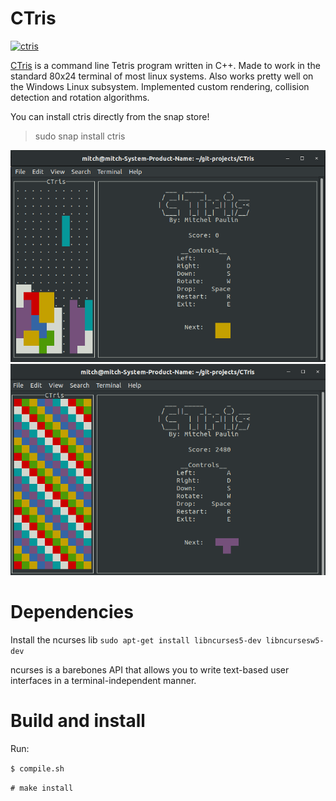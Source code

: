 # CTris 
[![ctris](https://snapcraft.io//ctris/badge.svg)](https://snapcraft.io/ctris)

[CTris](https://snapcraft.io/ctris) is a command line Tetris program written in C++. Made to work in the standard 80x24 terminal of most linux systems. Also works pretty well on the Windows Linux subsystem. Implemented custom rendering, collision detection and rotation algorithms.

You can install ctris directly from the snap store!
>sudo snap install ctris

![demo](demo/demo.png)
![gameover](demo/demo_gameover.png)

# Dependencies 

Install the ncurses lib
`sudo apt-get install libncurses5-dev libncursesw5-dev`

ncurses is a barebones API that allows you to write text-based user interfaces in a terminal-independent manner.

# Build and install
Run:

`$ compile.sh`

`# make install`
